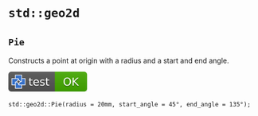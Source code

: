 # `std::geo2d`

## `Pie`

Constructs a point at origin with a radius and a start and end angle.

[![test](.test/std_geo2d_pie.svg)](.test/std_geo2d_pie.log)

```µcad,std_geo2d_pie
std::geo2d::Pie(radius = 20mm, start_angle = 45°, end_angle = 135°);
```
